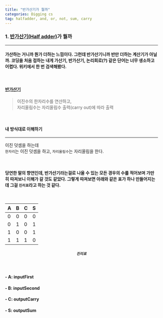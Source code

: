 ```yaml
---
title: "반가산기가 뭘까"
categories: Digging cs
tag: halfadder, and, or, not, sum, carry
---
```


### 1. [반가산기(Half adder)](https://ko.wikipedia.org/wiki/%EA%B0%80%EC%82%B0%EA%B8%B0)가 뭘까

---

#### 가산하는 거니까 뭔가 더하는 느낌이다. 그런데 반가산기니까 반만 더하는 계산기가 아닐까. 코딩을 처음 접하는 내게 가산기, 반가산기, 논리회로(?) 같은 단어는 너무 생소하고 어렵다. 위키에서 한 번 검색해봤다.

<br>

#### [반가산기](https://ko.wikipedia.org/wiki/%EA%B0%80%EC%82%B0%EA%B8%B0)

> 이진수의 한자리수를 연산하고, <br>자리올림수는 자리올림수 출력(carry out)에 따라 출력

<br>

#### **내 방식대로 이해하기**

---

이진 덧셈을 하는데
<br>
`한자리`는 이진 덧셈을 하고,
`자리올림수`는 자리올림을 한다.

<br>

#### 당연한 말의 향연인데, 반가산기라는걸로 나올 수 있는 모든 경우의 수를 적어보며 가만히 따져보니 이해가 갈 것도 같았다. 그렇게 따져보면 아래와 같은 표가 하나 만들어지는데 그걸 `진리표`라고 하는 것 같다.

<br>
<center>

| A   | B   | C   | S   |
| --- | --- | --- | --- |
| 0   | 0   | 0   | 0   |
| 0   | 1   | 0   | 1   |
| 1   | 0   | 0   | 1   |
| 1   | 1   | 1   | 0   |

##### **`진리표`**

</center>
<br>

#### - A: inputFirst

#### - B: inputSecond

#### - C: outputCarry

#### - S: outputSum
